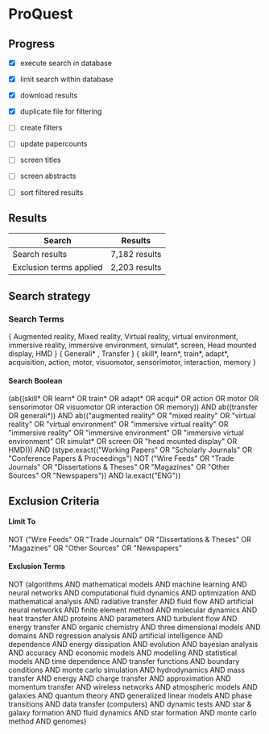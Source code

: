 # ProQuest


## Progress
- [x] execute search in database
- [x] limit search within database
- [x] download results
- [x] duplicate file for filtering
- [ ] create filters
- [ ] update papercounts
- [ ] screen titles
- [ ] screen abstracts
- [ ] sort filtered results


## Results

| Search   |     Results   |
|----------|:-------------:|
| Search results | 7,182 results |
| Exclusion terms applied | 2,203 results |



## Search strategy

### Search Terms
{ Augmented reality, Mixed reality, Virtual reality, virtual environment, immersive reality, immersive environment, simulat*, screen, Head mounted display, HMD }
{ Generali* , Transfer }
{ skill*, learn*,  train*, adapt*, acquisition, action, motor, visuomotor, sensorimotor,  interaction, memory }

#### Search Boolean
(ab((skill* OR learn* OR train* OR adapt* OR acqui* OR action OR motor OR sensorimotor OR visuomotor OR interaction OR memory)) AND ab((transfer OR generali*)) AND ab(("augmented reality" OR "mixed reality" OR "virtual reality" OR "virtual environment" OR "immersive virtual reality" OR "immersive reality" OR "immersive environment" OR "immersive virtual environment" OR simulat* OR screen OR "head mounted display" OR HMD))) AND (stype.exact(("Working Papers" OR "Scholarly Journals" OR "Conference Papers & Proceedings") NOT ("Wire Feeds" OR "Trade Journals" OR "Dissertations & Theses" OR "Magazines" OR "Other Sources" OR "Newspapers")) AND la.exact("ENG"))

## Exclusion Criteria

#### Limit To
NOT ("Wire Feeds" OR "Trade Journals" OR "Dissertations & Theses" OR "Magazines" OR "Other Sources" OR "Newspapers"

#### Exclusion Terms
NOT (algorithms AND mathematical models AND machine learning AND neural networks AND computational fluid dynamics AND optimization AND mathematical analysis AND radiative transfer AND fluid flow AND artificial neural networks AND finite element method AND molecular dynamics AND heat transfer AND proteins AND parameters AND turbulent flow AND energy transfer AND organic chemistry AND three dimensional models AND domains AND regression analysis AND artificial intelligence AND dependence AND energy dissipation AND evolution AND bayesian analysis AND accuracy AND economic models AND modelling AND statistical models AND time dependence AND transfer functions AND boundary conditions AND monte carlo simulation AND hydrodynamics AND mass transfer AND energy AND charge transfer AND approximation AND momentum transfer AND wireless networks AND atmospheric models AND galaxies AND quantum theory AND generalized linear models AND phase transitions AND data transfer (computers) AND dynamic tests AND star & galaxy formation AND fluid dynamics AND star formation AND monte carlo method AND genomes)
